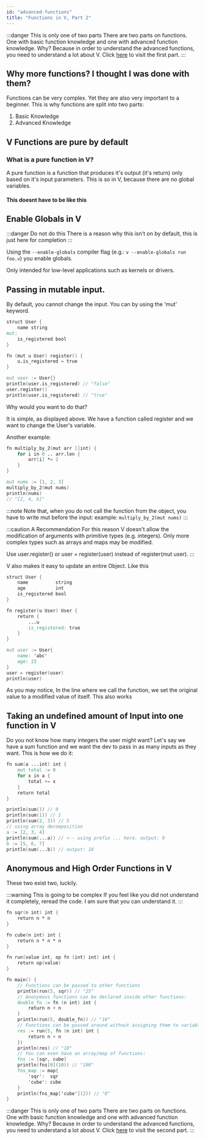 ```yaml
---
id: "advanced-functions"
title: "Functions in V, Part 2"
---
```


:::danger This is only one of two parts
There are two parts on functions. One with basic function knowledge and one with advanced function knowledge. Why? Because in order to understand the advanced functions, you need to understand a lot about V.
Click [here](../functions) to visit the first part.
:::

## Why more functions? I thought I was done with them?

Functions can be very complex. Yet they are also very important to a beginner.
This is why functions are split into two parts:
1. Basic Knowledge
2. Advanced Knowledge

## V Functions are pure by default

### What is a pure function in V?

A pure function is a function that produces it's output (it's return) only based on it's input parameters. This is so in V, because there are no global variables.

#### This doesnt have to be like this

## Enable Globals in V

:::danger Do not do this
There is a reason why this isn't on by default, this is just here for completion
:::

Using the `--enable-globals` compiler flag (e.g.: `v --enable-globals run foo.v`) you enable globals.

Only intended for low-level applications such as kernels or drivers.

## Passing in mutable input.

By default, you cannot change the input. You can by using the 'mut' keyword.
```v
struct User {
	name string
mut:
	is_registered bool
}

fn (mut u User) register() {
	u.is_registered = true
}

mut user := User{}
println(user.is_registered) // "false"
user.register()
println(user.is_registered) // "true"
```

Why would you want to do that?

It is simple, as displayed above. We have a function called register and we want to change the User's variable.

Another example:
```v
fn multiply_by_2(mut arr []int) {
	for i in 0 .. arr.len {
		arr[i] *= 2
	}
}

mut nums := [1, 2, 3]
multiply_by_2(mut nums)
println(nums)
// "[2, 4, 6]"
```

:::note
Note that, when you do not call the function from the object, you have to write mut before the input: example: `multiply_by_2(mut nums)`
:::

:::caution A Recommendation
For this reason V doesn't allow the modification of arguments with primitive types (e.g. integers). Only more complex types such as arrays and maps may be modified.

Use user.register() or user = register(user) instead of register(mut user).
:::


V also makes it easy to update an entire Object. Like this
```v
struct User {
	name          string
	age           int
	is_registered bool
}

fn register(u User) User {
	return {
		...u
		is_registered: true
	}
}

mut user := User{
	name: 'abc'
	age: 23
}
user = register(user)
println(user)
```

As you may notice, In the line where we call the function, we set the original value to a modified value of itself. This also works




## Taking an undefined amount of Input into one function in V

Do you not know how many integers the user might want? Let's say we have a sum function and we want the dev to pass in as many inputs as they want. This is how we do it:

```v
fn sum(a ...int) int {
	mut total := 0
	for x in a {
		total += x
	}
	return total
}

println(sum()) // 0
println(sum(1)) // 1
println(sum(2, 3)) // 5
// using array decomposition
a := [2, 3, 4]
println(sum(...a)) // <-- using prefix ... here. output: 9
b := [5, 6, 7]
println(sum(...b)) // output: 18
```


## Anonymous and High Order Functions in V

These two exist two, luckily.

:::warning This is going to be complex
If you feel like you did not understand it completely, reread the code. I am sure that you can understand it.
:::

```v
fn sqr(n int) int {
	return n * n
}

fn cube(n int) int {
	return n * n * n
}

fn run(value int, op fn (int) int) int {
	return op(value)
}

fn main() {
	// Functions can be passed to other functions
	println(run(5, sqr)) // "25"
	// Anonymous functions can be declared inside other functions:
	double_fn := fn (n int) int {
		return n + n
	}
	println(run(5, double_fn)) // "10"
	// Functions can be passed around without assigning them to variables:
	res := run(5, fn (n int) int {
		return n + n
	})
	println(res) // "10"
	// You can even have an array/map of functions:
	fns := [sqr, cube]
	println(fns[0](10)) // "100"
	fns_map := map{
		'sqr':  sqr
		'cube': cube
	}
	println(fns_map['cube'](2)) // "8"
}
```

:::danger This is only one of two parts
There are two parts on functions. One with basic function knowledge and one with advanced function knowledge. Why? Because in order to understand the advanced functions, you need to understand a lot about V.
Click [here](complex_v/advanced-functions) to visit the second part.
:::